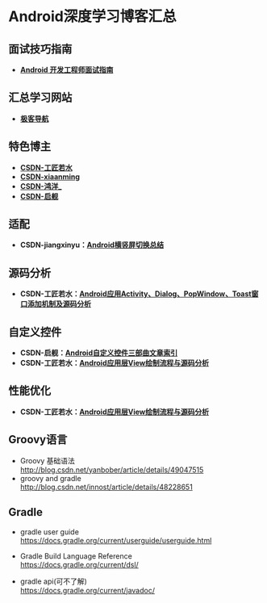 # Android深度学习博客汇总

## 面试技巧指南  
- **[Android 开发工程师面试指南](http://www.diycode.cc/wiki/androidinterview)**  

## 汇总学习网站  
- **[极客导航](http://www.jikedaohang.com/index.html)**

## 特色博主  
- **[CSDN-工匠若水](http://blog.csdn.net/yanbober)**  
- **[CSDN-xiaanming](http://blog.csdn.net/xiaanming)**  
- **[CSDN-鸿洋_](http://blog.csdn.net/lmj623565791)**  
- **[CSDN-启舰](http://blog.csdn.net/harvic880925)**

## 适配
- **CSDN-jiangxinyu：[Android横竖屏切换总结](http://blog.csdn.net/jiangxinyu/article/details/8600407)**

## 源码分析
- **CSDN-工匠若水：[Android应用Activity、Dialog、PopWindow、Toast窗口添加机制及源码分析](http://blog.csdn.net/yanbober/article/details/46361191)**

## 自定义控件
- **CSDN-启舰：[Android自定义控件三部曲文章索引](http://blog.csdn.net/harvic880925/article/details/50995268)**
- **CSDN-工匠若水：[Android应用层View绘制流程与源码分析](http://blog.csdn.net/yanbober/article/details/46128379)**

## 性能优化
- **CSDN-工匠若水：[Android应用层View绘制流程与源码分析](http://blog.csdn.net/yanbober/article/details/46128379)**

## Groovy语言
- Groovy 基础语法  
http://blog.csdn.net/yanbober/article/details/49047515
- groovy and gradle  
http://blog.csdn.net/innost/article/details/48228651

## Gradle
- gradle user guide  
https://docs.gradle.org/current/userguide/userguide.html

- Gradle Build Language Reference  
https://docs.gradle.org/current/dsl/

- gradle api(可不了解)  
https://docs.gradle.org/current/javadoc/
